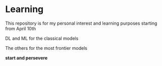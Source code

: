 # Learning
This repository is for my personal interest and learning purposes starting from April 10th

DL and ML for the classical models

The others for the most frontier models

__start and persevere__